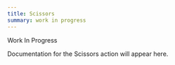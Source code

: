 ```yaml
---
title: Scissors
summary: work in progress
---
```


Work In Progress

Documentation for the Scissors action will appear here.